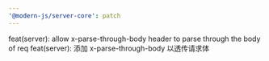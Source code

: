 ```yaml
---
'@modern-js/server-core': patch
---
```


feat(server): allow x-parse-through-body header to parse through the body of req
feat(server): 添加 x-parse-through-body 以透传请求体

